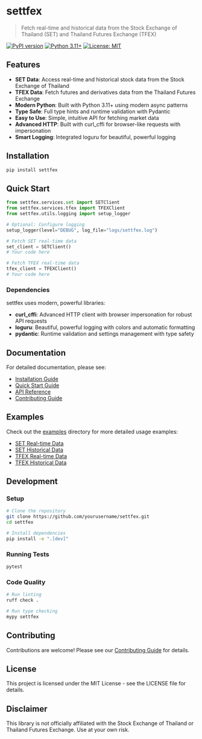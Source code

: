 # settfex

> Fetch real-time and historical data from the Stock Exchange of Thailand (SET) and Thailand Futures Exchange (TFEX)

[![PyPI version](https://badge.fury.io/py/settfex.svg)](https://badge.fury.io/py/settfex)
[![Python 3.11+](https://img.shields.io/badge/python-3.11+-blue.svg)](https://www.python.org/downloads/)
[![License: MIT](https://img.shields.io/badge/License-MIT-yellow.svg)](https://opensource.org/licenses/MIT)

## Features

- **SET Data**: Access real-time and historical stock data from the Stock Exchange of Thailand
- **TFEX Data**: Fetch futures and derivatives data from the Thailand Futures Exchange
- **Modern Python**: Built with Python 3.11+ using modern async patterns
- **Type Safe**: Full type hints and runtime validation with Pydantic
- **Easy to Use**: Simple, intuitive API for fetching market data
- **Advanced HTTP**: Built with curl_cffi for browser-like requests with impersonation
- **Smart Logging**: Integrated loguru for beautiful, powerful logging

## Installation

```bash
pip install settfex
```

## Quick Start

```python
from settfex.services.set import SETClient
from settfex.services.tfex import TFEXClient
from settfex.utils.logging import setup_logger

# Optional: Configure logging
setup_logger(level="DEBUG", log_file="logs/settfex.log")

# Fetch SET real-time data
set_client = SETClient()
# Your code here

# Fetch TFEX real-time data
tfex_client = TFEXClient()
# Your code here
```

### Dependencies

settfex uses modern, powerful libraries:

- **curl_cffi**: Advanced HTTP client with browser impersonation for robust API requests
- **loguru**: Beautiful, powerful logging with colors and automatic formatting
- **pydantic**: Runtime validation and settings management with type safety

## Documentation

For detailed documentation, please see:
- [Installation Guide](docs/installation.md)
- [Quick Start Guide](docs/quickstart.md)
- [API Reference](docs/api-reference.md)
- [Contributing Guide](docs/contributing.md)

## Examples

Check out the [examples](examples/) directory for more detailed usage examples:
- [SET Real-time Data](examples/set_realtime_example.py)
- [SET Historical Data](examples/set_historical_example.py)
- [TFEX Real-time Data](examples/tfex_realtime_example.py)
- [TFEX Historical Data](examples/tfex_historical_example.py)

## Development

### Setup

```bash
# Clone the repository
git clone https://github.com/yourusername/settfex.git
cd settfex

# Install dependencies
pip install -e ".[dev]"
```

### Running Tests

```bash
pytest
```

### Code Quality

```bash
# Run linting
ruff check .

# Run type checking
mypy settfex
```

## Contributing

Contributions are welcome! Please see our [Contributing Guide](docs/contributing.md) for details.

## License

This project is licensed under the MIT License - see the LICENSE file for details.

## Disclaimer

This library is not officially affiliated with the Stock Exchange of Thailand or Thailand Futures Exchange. Use at your own risk.
